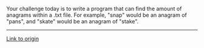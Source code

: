 Your challenge today is to write a program that can find the amount of anagrams within a .txt file. For example, "snap" would be an anagram of "pans", and "skate" would be an anagram of "stake".

---

[Link to origin](https://www.reddit.com/r/dailyprogrammer/pnhtj)